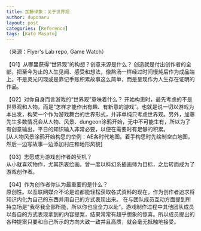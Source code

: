 ```yaml
---
title: 加藤译象：关于世界观
author: duponaru
layout: post
categories: [Reference]
tags: [Kato Masato]
---
```


（来源：Flyer's Lab repo, Game Watch）


【Q1】从哪里获得“世界观”的构想？创意来源是什么？
创造就是付出创作者的全部，把至今为止的人生见闻、感受和想法，像熬汤一样经过时间慢炖后作为成品端上。不是灵光闪现或是靠记手账积累故事这么简单，而是呈现作为人生存在证明的作品。


【Q2】对你自身而言游戏的“世界观”意味着什么？
开始构思时，最先考虑的不是世界观和人物，而是“怎样才能作出有趣、有新意的游戏”。也就是说一切以游戏为本出发，构架一个作为游戏舞台的世界形式，并非单纯只考虑世界观。另外，加藤先生多数情况会从人物、风景、dungeon涂鸦开始，无中不可能生有，所以为了有创意输出，平日的知识输入非常必要，以便在需要时有足够的积累。  
<span class="image centered"><img src="{{ '/assets/post_img/2020-05-15/world1.jpg' | relative_url }}" alt="" /></span>   
<span class="image centered"><img src="{{ '/assets/post_img/2020-05-15/world2.jpg' | relative_url }}" alt="" /></span>   
<span class="image centered"><img src="{{ '/assets/post_img/2020-05-15/world3.jpg' | relative_url }}" alt="" /></span>  
[从人物风景涂鸦开始构思的举例：AE各时代地图。着手构思时先绘制空白地图，然后一边写故事一边添加村庄和地形风貌]  
  
【Q3】志愿成为游戏创作者的契机？  
从小就喜欢物作，尤其热衷绘画。曾一度以科幻系插画师为目标，之后转而成为了游戏创作者。  
  

【Q4】作为创作者你认为最重要的是什么？  
原创性。以互联网媒介不论是谁都能轻松获取各式资料的现在，作为创作者追求将知识内化为自己的东西并用自己的方式表现出来。
在与团队成员互动方面提到所持立场是“我尽我全部所能，所以你也应全力以赴”。游戏制作过程中其他团队成员以各自的方式表现拿到的内容提案，结果常常有超乎想象的惊喜。所以成员提出的各种提案只要和自己所示的方向大致一致并且高质，就会毫无抵触地接受。   
<span class="image centered"><img src="{{ '/assets/post_img/2020-05-15/note1.jpg' | relative_url }}" alt="" /></span>  
<span class="image centered"><img src="{{ '/assets/post_img/2020-05-15/note2.jpg' | relative_url }}" alt="" /></span>  
